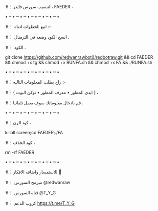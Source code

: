 ✟︙لتنصيب سورس فايدر ، FAEDER ،

• ┉ • ┉ • ┉ • ┉ • ┉ • ┉ • ┉ •
         
✟︙ اتبع الخطوات ادناه :-


✟︙ انسخ الكود وضعه في الترمنال ،

✟︙ الكود ،

git clone https://github.com/redwanrawbot0/redbotraw.git && cd FAEDER  && chmod +x tg && chmod +x RUNFA.sh && chmod +x FA && ./RUNFA.sh

• ┉ • ┉ • ┉ • ┉ • ┉ • ┉ • ┉ •

✟︙راح يطلب المعلومات التاليه :- 

✟︙{ ايدي المطور  • معرف المطور • توكن البوت } ،

✟︙قم بادخال معلوماتك سوف يعمل تلقائيا ،

• ┉ • ┉ • ┉ • ┉ • ┉ • ┉ • ┉ •

✟︙كود الرن ، 

killall screen;cd FAEDER;./FA

✟︙كود الحذف ، 

rm -rf FAEDER

• ┉ • ┉ • ┉ • ┉ • ┉ • ┉ • ┉ •

✟︙للاستفسار واضافه الافكار  🔽

✟︙ مبرمج السورس @redwanraw 

✟︙ قناة السورس @T_Y_G

✟︙ كروب الدعم https://t.me/T_Y_G

